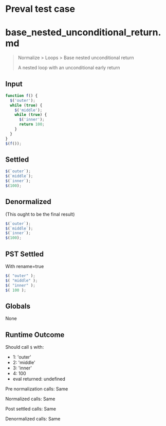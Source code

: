 # Preval test case

# base_nested_unconditional_return.md

> Normalize > Loops > Base nested unconditional return
>
> A nested loop with an unconditional early return

## Input

`````js filename=intro
function f() {
  $('outer');
  while (true) {
    $('middle');
    while (true) {
      $('inner');
      return 100;
    }  
  }
}
$(f());
`````


## Settled


`````js filename=intro
$(`outer`);
$(`middle`);
$(`inner`);
$(100);
`````


## Denormalized
(This ought to be the final result)

`````js filename=intro
$(`outer`);
$(`middle`);
$(`inner`);
$(100);
`````


## PST Settled
With rename=true

`````js filename=intro
$( "outer" );
$( "middle" );
$( "inner" );
$( 100 );
`````


## Globals


None


## Runtime Outcome


Should call `$` with:
 - 1: 'outer'
 - 2: 'middle'
 - 3: 'inner'
 - 4: 100
 - eval returned: undefined

Pre normalization calls: Same

Normalized calls: Same

Post settled calls: Same

Denormalized calls: Same
